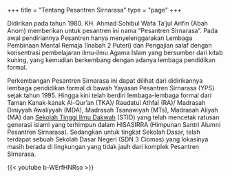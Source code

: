 +++
title = "Tentang Pesantren Sirnarasa"
type = "page"
+++

Didirikan pada tahun 1980. KH. Ahmad Sohibul Wafa Ta’jul Arifin (Abah Anom) memberikan untuk pesantren ini nama “Pesantren Sirnarasa”. Pada awal pendiriannya Pesantren hanya menyelenggarakan Lembaga Pembinaan Mental Remaja (Inabah 2 Puteri) dan Pengajian salaf dengan konsentrasi pembelajaran ilmu-ilmu Agama Islam yang bersumber dari kitab kuning, yang kemudian berkembang dengan adanya lembaga pendidikan formal.

Perkembangan Pesantren Sirnarasa ini dapat dilihat dari didirikannya lembaga pendidikan formal di bawah Yayasan Pesantren Sirnarasa (YPS) sejak tahun 1995. Hingga kini telah berdiri lembaga-lembaga formal dari Taman Kanak-kanak Al-Qur’an (TKA)/ Raudatul Athfal (RA)/ Madrasah Diniyyah Awaliyyah (MDA), Madrasah Tsanawiyah (MTs), Madrasah Aliyah (MA) dan [Sekolah Tinggi Ilmu Dakwah](https://www.stidsirnarasa.ac.id/) (STID) yang telah mencetak ratusan generasi islami yang terhimpun dalam HISASIRRA (Himpunan Santri Alumni Pesantren Sirnarasa). Sedangkan untuk tingkat Sekolah Dasar, telah terdapat sebuah Sekolah Dasar Negeri (SDN 3 Ciomas) yang lokasinya masih berada di lingkungan yang tidak jauh dari komplek Pesantren Sirnarasa.

{{< youtube b-WErfHNRso >}}